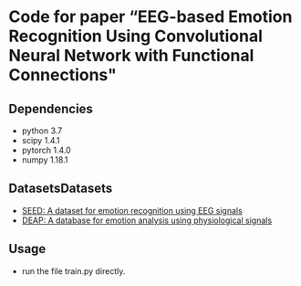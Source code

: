 # Code for paper “EEG-based Emotion Recognition Using Convolutional Neural Network with Functional Connections"

## Dependencies
- python 3.7
- scipy 1.4.1
- pytorch 1.4.0
- numpy 1.18.1

## DatasetsDatasets
- [SEED: A dataset for emotion recognition using EEG signals](http://bcmi.sjtu.edu.cn/~seed/index.html)
- [DEAP: A database for emotion analysis using physiological signals](http://www.eecs.qmul.ac.uk/mmv/datasets/deap/index.html)

## Usage

- run the file train.py directly. 
